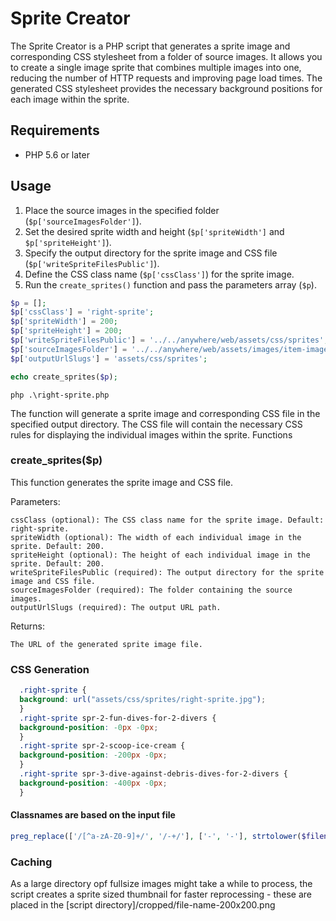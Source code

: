 # Sprite Creator

The Sprite Creator is a PHP script that generates a sprite image and corresponding CSS stylesheet from a folder of source images. It allows you to create a single image sprite that combines multiple images into one, reducing the number of HTTP requests and improving page load times. The generated CSS stylesheet provides the necessary background positions for each image within the sprite.

## Requirements

- PHP 5.6 or later

## Usage

1. Place the source images in the specified folder (`$p['sourceImagesFolder']`).
2. Set the desired sprite width and height (`$p['spriteWidth']` and `$p['spriteHeight']`).
3. Specify the output directory for the sprite image and CSS file (`$p['writeSpriteFilesPublic']`).
4. Define the CSS class name (`$p['cssClass']`) for the sprite image.
5. Run the `create_sprites()` function and pass the parameters array (`$p`).

```php
$p = [];
$p['cssClass'] = 'right-sprite';
$p['spriteWidth'] = 200;
$p['spriteHeight'] = 200;
$p['writeSpriteFilesPublic'] = '../../anywhere/web/assets/css/sprites';
$p['sourceImagesFolder'] = '../../anywhere/web/assets/images/item-images';
$p['outputUrlSlugs'] = 'assets/css/sprites';

echo create_sprites($p);

```

```cli
php .\right-sprite.php
```

The function will generate a sprite image and corresponding CSS file in the specified output directory. The CSS file will contain the necessary CSS rules for displaying the individual images within the sprite.
Functions

### create_sprites($p)

This function generates the sprite image and CSS file.

Parameters:

```text
cssClass (optional): The CSS class name for the sprite image. Default: right-sprite.
spriteWidth (optional): The width of each individual image in the sprite. Default: 200.
spriteHeight (optional): The height of each individual image in the sprite. Default: 200.
writeSpriteFilesPublic (required): The output directory for the sprite image and CSS file.
sourceImagesFolder (required): The folder containing the source images.
outputUrlSlugs (required): The output URL path.
```

Returns:

```text
The URL of the generated sprite image file.
```

### CSS Generation

```css
  .right-sprite { 
  background: url("assets/css/sprites/right-sprite.jpg");
  }
  .right-sprite spr-2-fun-dives-for-2-divers { 
  background-position: -0px -0px; 
  }
  .right-sprite spr-2-scoop-ice-cream { 
  background-position: -200px -0px; 
  }
  .right-sprite spr-3-dive-against-debris-dives-for-2-divers { 
  background-position: -400px -0px; 
  }

```

#### Classnames are based on the input file

```php
preg_replace(['/[^a-zA-Z0-9]+/', '/-+/'], ['-', '-'], strtolower($filename));
```

### Caching

As a large directory opf fullsize images might take a while to process, the script creates a sprite sized thumbnail for faster reprocessing - these are placed in the [script directory]/cropped/file-name-200x200.png
